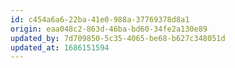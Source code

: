 ```yaml
---
id: c454a6a6-22ba-41e0-988a-37769378d8a1
origin: eaa048c2-863d-46ba-bd60-34fe2a130e89
updated_by: 7d709850-5c35-4065-be68-b627c348051d
updated_at: 1686151594
---
```

